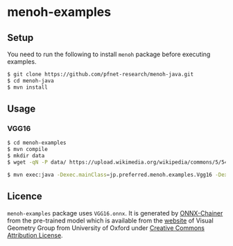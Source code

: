# menoh-examples

## Setup
You need to run the following to install `menoh` package before executing examples.

```bash
$ git clone https://github.com/pfnet-research/menoh-java.git
$ cd menoh-java
$ mvn install
```

## Usage

### VGG16
```bash
$ cd menoh-examples
$ mvn compile
$ mkdir data
$ wget -qN -P data/ https://upload.wikimedia.org/wikipedia/commons/5/54/Light_sussex_hen.jpg

$ mvn exec:java -Dexec.mainClass=jp.preferred.menoh.examples.Vgg16 -Dexec.args="data/Light_sussex_hen.jpg"
```

## Licence
`menoh-examples` package uses `VGG16.onnx`. It is generated by [ONNX-Chainer](https://github.com/chainer/onnx-chainer) from the pre-trained model which is available from the [website](http://www.robots.ox.ac.uk/~vgg/research/very_deep/) of Visual Geometry Group from University of Oxford under [Creative Commons Attribution License](https://creativecommons.org/licenses/by/4.0/).
